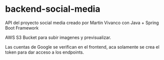 # backend-social-media
API del proyecto social media creado por Martin Vivanco con Java + Spring Boot Framework

AWS S3 Bucket para subir imagenes y previsualizar.

Las cuentas de Google se verifican en el frontend, aca solamente se crea el token para dar acceso a los endpoints.
